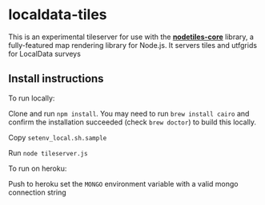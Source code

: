 localdata-tiles
================

This is an experimental tileserver for use with the **[nodetiles-core](http://github.com/codeforamerica/nodetiles-core)** library, a fully-featured map rendering library for Node.js. It servers tiles and utfgrids for LocalData surveys

Install instructions
--------------------

To run locally:

Clone and run `npm install`. You may need to run `brew install cairo` and confirm
the installation succeeded (check `brew doctor`) to build this locally.

Copy `setenv_local.sh.sample`

Run `node tileserver.js`

To run on heroku:

Push to heroku set the `MONGO` environment variable with a valid mongo
connection string
